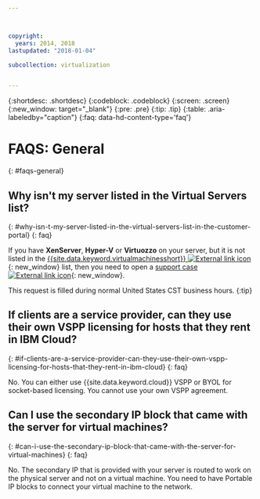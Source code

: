 ```yaml
---



copyright:
  years: 2014, 2018
lastupdated: "2018-01-04"

subcollection: virtualization


---
```


{:shortdesc: .shortdesc}
{:codeblock: .codeblock}
{:screen: .screen}
{:new_window: target="_blank"}
{:pre: .pre}
{:tip: .tip}
{:table: .aria-labeledby="caption"}
{:faq: data-hd-content-type='faq'}

# FAQS: General
{: #faqs-general}

## Why isn't my server listed in the Virtual Servers list?
{: #why-isn-t-my-server-listed-in-the-virtual-servers-list-in-the-customer-portal}
{: faq}

If you have **XenServer**, **Hyper-V** or **Virtuozzo** on your server, but it is not listed in the [{{site.data.keyword.virtualmachinesshort}} ![External link icon](../../icons/launch-glyph.svg "External link icon")](https://cloud.ibm.com/classic/devices){: new_window} list, then you need to open a [support case ![External link icon](../../icons/launch-glyph.svg "External link icon")](https://cloud.ibm.com/unifiedsupport/cases/add){: new_window}.

This request is filled during normal United States CST business hours.
{:tip}

## If clients are a service provider, can they use their own VSPP licensing for hosts that they rent in IBM Cloud?
{: #if-clients-are-a-service-provider-can-they-use-their-own-vspp-licensing-for-hosts-that-they-rent-in-ibm-cloud}
{: faq}

No. You can either use {{site.data.keyword.cloud}} VSPP or BYOL for socket-based licensing. You cannot use your own VSPP agreement.

## Can I use the secondary IP block that came with the server for virtual machines?
{: #can-i-use-the-secondary-ip-block-that-came-with-the-server-for-virtual-machines}
{: faq}

No. The secondary IP that is provided with your server is routed to work on the physical server and not on a virtual machine. You need to have Portable IP blocks to connect your virtual machine to the network.
